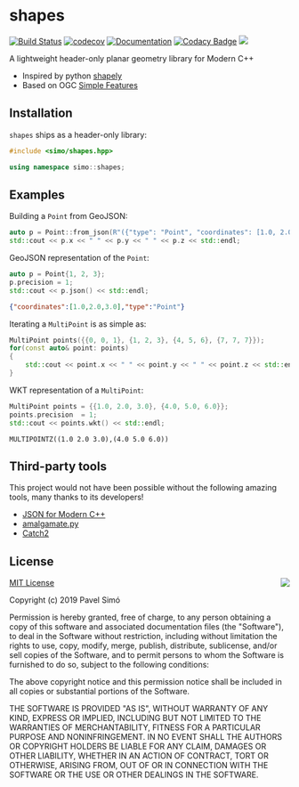 # shapes
[![Build Status](https://travis-ci.org/pavelsimo/shapes.svg?branch=master)](https://travis-ci.org/pavelsimo/shapes)
[![codecov](https://codecov.io/gh/pavelsimo/shapes/branch/master/graph/badge.svg)](https://codecov.io/gh/pavelsimo/shapes)
[![Documentation](https://img.shields.io/badge/docs-doxygen-blue.svg)](https://pavelsimo.github.io/shapes)
[![Codacy Badge](https://api.codacy.com/project/badge/Grade/022c774e43264ec4a04c4ccdeda9ae27)](https://www.codacy.com/app/pavelsimo/shapes?utm_source=github.com&amp;utm_medium=referral&amp;utm_content=pavelsimo/shapes&amp;utm_campaign=Badge_Grade)
[![](https://img.shields.io/github/license/pavelsimo/shapes.svg)](https://github.com/pavelsimo/shapes/blob/master/LICENSE)

A lightweight header-only planar geometry library for Modern C++

  - Inspired by python [shapely](https://pypi.org/project/Shapely/)
  - Based on OGC [Simple Features](https://en.wikipedia.org/wiki/Simple_Features)

## Installation

`shapes` ships as a header-only library:

```cpp
#include <simo/shapes.hpp>

using namespace simo::shapes;
```

## Examples

Building a `Point` from GeoJSON:

```cpp
auto p = Point::from_json(R"({"type": "Point", "coordinates": [1.0, 2.0, 3.0]})");
std::cout << p.x << " " << p.y << " " << p.z << std::endl;
```

GeoJSON representation of the `Point`:

```cpp
auto p = Point{1, 2, 3};
p.precision = 1;
std::cout << p.json() << std::endl;
```

```json
{"coordinates":[1.0,2.0,3.0],"type":"Point"}
``` 

Iterating a `MultiPoint` is as simple as:

```cpp
MultiPoint points({{0, 0, 1}, {1, 2, 3}, {4, 5, 6}, {7, 7, 7}});
for(const auto& point: points)
{
    std::cout << point.x << " " << point.y << " " << point.z << std::endl;
} 
```

WKT representation of a `MultiPoint`:

```cpp
MultiPoint points = {{1.0, 2.0, 3.0}, {4.0, 5.0, 6.0}};
points.precision  = 1;
std::cout << points.wkt() << std::endl;
```

```text
MULTIPOINTZ((1.0 2.0 3.0),(4.0 5.0 6.0))
```

## Third-party tools

This project would not have been possible without the following amazing tools, many thanks to its developers!

  - [JSON for Modern C++](https://github.com/nlohmann/json)
  - [amalgamate.py](https://github.com/edlund/amalgamate)
  - [Catch2](https://github.com/catchorg/Catch2)

## License

<img align="right" src="http://opensource.org/trademarks/opensource/OSI-Approved-License-100x137.png">

[MIT License](http://opensource.org/licenses/MIT)

Copyright (c) 2019 Pavel Simó

Permission is hereby granted, free of charge, to any person obtaining a copy
of this software and associated documentation files (the "Software"), to deal
in the Software without restriction, including without limitation the rights
to use, copy, modify, merge, publish, distribute, sublicense, and/or sell
copies of the Software, and to permit persons to whom the Software is
furnished to do so, subject to the following conditions:

The above copyright notice and this permission notice shall be included in all
copies or substantial portions of the Software.

THE SOFTWARE IS PROVIDED "AS IS", WITHOUT WARRANTY OF ANY KIND, EXPRESS OR
IMPLIED, INCLUDING BUT NOT LIMITED TO THE WARRANTIES OF MERCHANTABILITY,
FITNESS FOR A PARTICULAR PURPOSE AND NONINFRINGEMENT. IN NO EVENT SHALL THE
AUTHORS OR COPYRIGHT HOLDERS BE LIABLE FOR ANY CLAIM, DAMAGES OR OTHER
LIABILITY, WHETHER IN AN ACTION OF CONTRACT, TORT OR OTHERWISE, ARISING FROM,
OUT OF OR IN CONNECTION WITH THE SOFTWARE OR THE USE OR OTHER DEALINGS IN THE
SOFTWARE.
